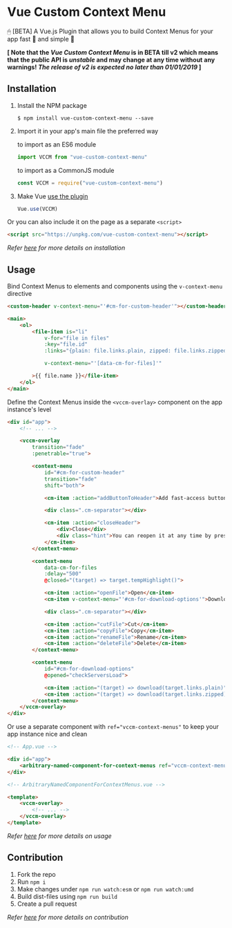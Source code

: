 # Vue Custom Context Menu

🖱 [BETA] A Vue.js Plugin that allows you to build Context Menus for your app fast 🚀 and simple 🧩

**[ Note that the _*Vue Custom Context Menu*_ is in BETA till v2 which means that the public API is _unstable_ and may change at any time without any warnings! _The release of v2 is expected no later than 01/01/2019_ ]**

## Installation

1. Install the NPM package
    ```shell
    $ npm install vue-custom-context-menu --save
    ```

1. Import it in your app's main file the preferred way

    to import as an ES6 module
    ```javascript
    import VCCM from "vue-custom-context-menu"
    ```

    to import as a CommonJS module
    ```javascript
    const VCCM = require("vue-custom-context-menu")
    ```

1. Make Vue [use the plugin](https://vuejs.org/v2/guide/plugins.html#Using-a-Plugin)
    ```javascript
    Vue.use(VCCM)
    ```

Or you can also include it on the page as a separate `<script>`
```html
<script src="https://unpkg.com/vue-custom-context-menu"></script>
```

*Refer [here](#) for more details on installation*

## Usage

Bind Context Menus to elements and components using the `v-context-menu` directive

```html
<custom-header v-context-menu="'#cm-for-custom-header'"></custom-header>

<main>
    <ol>
        <file-item is="li"
            v-for="file in files"
            :key="file.id"
            :links="{plain: file.links.plain, zipped: file.links.zipped}"

            v-context-menu="'[data-cm-for-files]'"

        >{{ file.name }}</file-item>
    </ol>
</main>
```

Define the Context Menus inside the `<vccm-overlay>` component on the app instance's level

```html
<div id="app">
    <!-- ... -->

    <vccm-overlay
        transition="fade"
        :penetrable="true">

        <context-menu
            id="#cm-for-custom-header"
            transition="fade"
            shift="both">

            <cm-item :action="addButtonToHeader">Add fast-access button</cm-item>

            <div class=".cm-separator"></div>

            <cm-item :action="closeHeader">
                <div>Close</div>
                <div class="hint">You can reopen it at any time by pressing [Ctrl]+[H]</div>
            </cm-item>
        </context-menu>

        <context-menu
            data-cm-for-files
            :delay="500"
            @closed="(target) => target.tempHighlight()">

            <cm-item :action="openFile">Open</cm-item>
            <cm-item v-context-menu="'#cm-for-download-options'">Download</cm-item>

            <div class=".cm-separator"></div>

            <cm-item :action="cutFile">Cut</cm-item>
            <cm-item :action="copyFile">Copy</cm-item>
            <cm-item :action="renameFile">Rename</cm-item>
            <cm-item :action="deleteFile">Delete</cm-item>
        </context-menu>

        <context-menu
            id="#cm-for-download-options"
            @opened="checkServersLoad">

            <cm-item :action="(target) => download(target.links.plain)">As it is</cm-item>
            <cm-item :action="(target) => download(target.links.zipped)">Zip-compressed</cm-item>
        </context-menu>
    </vccm-overlay>
</div>
```

Or use a separate component with `ref="vccm-context-menus"` to keep your app instance nice and clean

```html
<!-- App.vue -->

<div id="app">
    <arbitrary-named-component-for-context-menus ref="vccm-context-menus"></arbitrary-named-component-for-context-menus>
</div>
```

```html
<!-- ArbitraryNamedComponentForContextMenus.vue -->

<template>
    <vccm-overlay>
        <!-- ... -->
    </vccm-overlay>
</template>
```

*Refer [here](#) for more details on usage*

## Contribution

1. Fork the repo
1. Run `npm i`
1. Make changes under `npm run watch:esm` or `npm run watch:umd`
1. Build dist-files using `npm run build`
1. Create a pull request

*Refer [here](#) for more details on contribution*
